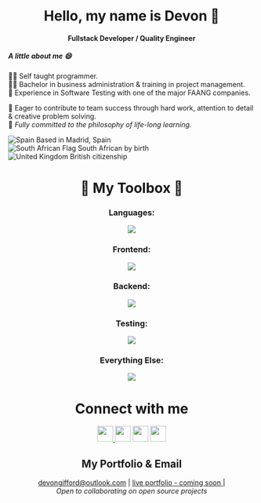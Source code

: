 
<h1 align="center">Hello, my name is Devon 👋  </h1>
<h4 align="center">Fullstack Developer / Quality Engineer</h4>

<h5 align="left">A little about me 😄</h5>

👨‍💻  Self taught programmer.<br>
👨‍🎓  Bachelor in business administration & training in project management.<br>
🍎  Experience in Software Testing with one of the major FAANG companies.<br>

💪  Eager to contribute to team success through hard work, attention to detail & creative problem solving.<br>
🧠  _Fully committed to the philosophy of life-long learning._<br>


![Spain](https://raw.githubusercontent.com/stevenrskelton/flag-icon/master/png/16/country-4x3/es.png "Spain")  Based in Madrid, Spain<br>
![South African Flag](https://i.imgur.com/Uht7KAh.png)  South African by birth<br>
![United Kingdom](https://raw.githubusercontent.com/stevenrskelton/flag-icon/master/png/16/country-4x3/gb.png "United Kingdom")  British citizenship<br>



<h1 align="center">🧰 My Toolbox 🧰</h1>
<h3 align="center">Languages:</h3>
<p align="center">
  <a href="https://skillicons.dev">
    <img src="https://skillicons.dev/icons?i=js,ts,py,swift" />
  </a>
</p>


<h3 align="center">Frontend:</h3>
<p align="center">
  <a href="https://skillicons.dev">
    <img src="https://skillicons.dev/icons?i=html,css,tailwind,bootstrap,sass,styledcomponents,svg,react,redux,graphql,webpack,vite,babel,apollo&perline=7" />
  </a>
</p> 
 
 
 <h3 align="center">Backend:</h3>
<p align="center">
  <a href="https://skillicons.dev">
    <img src="https://skillicons.dev/icons?i=nodejs,express,firebase,flask,postgres,mongodb,mysql,sequelize&perline=4" />
  </a>
</p> 


 <h3 align="center">Testing:</h3>
<p align="center">
  <a href="https://skillicons.dev">
    <img src="https://skillicons.dev/icons?i=postman,selenium,jest,gherkin" />
  </a>
</p> 
  

   <h3 align="center">Everything Else:</h3>
<p align="center">
  <a href="https://skillicons.dev">
    <img src="https://skillicons.dev/icons?i=regex,powershell,docker,aws,vscode,git,github,stackoverflow,wordpress,heroku,netlify,replit&perline=4" />
  </a>
</p> 



<h1 align="center">Connect with me  </h1>

<p align="center"> 
  <a href="https://www.linkedin.com/in/dbGifford" target="_blank" rel="noreferrer">
   <img src="https://raw.githubusercontent.com/danielcranney/readme-generator/main/public/icons/socials/linkedin.svg" width="32" height="32" />
  </a>
   <a href="https://www.github.com/DevonGifford" target="_blank" rel="noreferrer"><img src="https://raw.githubusercontent.com/danielcranney/readme-generator/main/public/icons/socials/twitter.svg" width="32" height="32" /></a> 
  <a href="https://discord.com/users/DevonGifford#7738" target="_blank" rel="noreferrer"><img src="https://raw.githubusercontent.com/danielcranney/readme-generator/main/public/icons/socials/discord.svg" width="32" height="32" /></a> 
  <a href="https://www.facebook.com/GiffordDevon" target="_blank" rel="noreferrer"><img src="https://raw.githubusercontent.com/danielcranney/readme-generator/main/public/icons/socials/facebook.svg" width="32" height="32" /></a> 
</p>

<h2 align="center">My Portfolio & Email</h2>

<p align="center">
  <a href="mailto:devongifford@outlook.com">devongifford@outlook.com</a> |
  <a href="#">live portfolio - coming soon </a> |<br>
 <em>Open to collaborating on open source projects</em>
</p>


